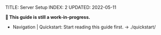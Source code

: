 TITLE: Server Setup
INDEX: 2
UPDATED: 2022-05-11

**🚧 This guide is still a work-in-progress.**

+ Navigation
  | Quickstart: Start reading this guide first. -> ./quickstart/
